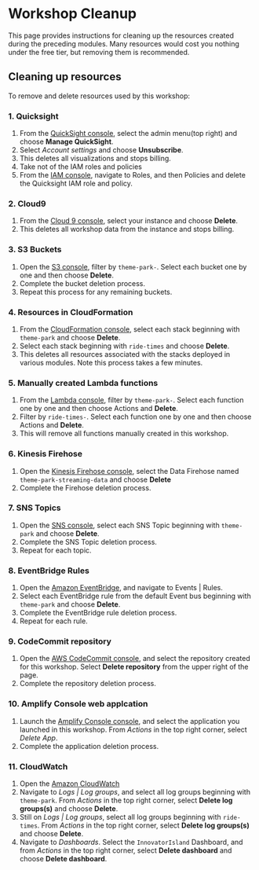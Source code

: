 # Workshop Cleanup

This page provides instructions for cleaning up the resources created during the preceding modules. Many resources would cost you nothing under the free tier, but removing them is recommended.

## Cleaning up resources

To remove and delete resources used by this workshop:

### 1. Quicksight
1.  From the [QuickSight console][quicksight-console], select the admin menu(top right) and choose **Manage QuickSight**.
1.  Select *Account settings* and choose **Unsubscribe**.
1.  This deletes all visualizations and stops billing.
1.  Take not of the IAM roles and policies
1.  From the [IAM console][iam-console], navigate to Roles, and then Policies and delete the Quicksight IAM role and policy.

### 2. Cloud9
1.  From the [Cloud 9 console][cloud9-console], select your instance and choose **Delete**.
1.  This deletes all workshop data from the instance and stops billing.

### 3. S3 Buckets
1. Open the [S3 console][s3-console], filter by `theme-park-`. Select each bucket one by one and then choose **Delete**.
1. Complete the bucket deletion process.
1. Repeat this process for any remaining buckets.

### 4. Resources in CloudFormation
1.  From the [CloudFormation console][cloudformation-console], select each stack beginning with `theme-park` and choose **Delete**.
1.  Select each stack beginning with `ride-times` and choose **Delete**.
1.  This deletes all resources associated with the stacks deployed in various modules. Note this process takes a few minutes.

### 5. Manually created Lambda functions
1.  From the [Lambda console][lambda-console], filter by `theme-park-`. Select each function one by one and then choose Actions and **Delete**.
1.  Filter by `ride-times-`. Select each function one by one and then choose Actions and **Delete**.
1.  This will remove all functions manually created in this workshop.

### 6. Kinesis Firehose
1.  Open the [Kinesis Firehose console][firehose-console], select the Data Firehose named `	theme-park-streaming-data` and choose **Delete**
1. Complete the Firehose deletion process.

### 7. SNS Topics
1.  Open the [SNS console][sns-console], select each SNS Topic beginning with `theme-park` and choose **Delete**.
1.  Complete the SNS Topic deletion process.
1.  Repeat for each topic.

### 8. EventBridge Rules
1. Open the [Amazon EventBridge][eventbridge-console], and navigate to Events | Rules.
1. Select each EventBridge rule from the default Event bus beginning with `theme-park` and choose **Delete**.
1.  Complete the EventBridge rule deletion process.
1.  Repeat for each rule.

### 9. CodeCommit repository
1. Open the [AWS CodeCommit console][codecommit-console], and select the repository created for this workshop. Select **Delete repository** from the upper right of the page.
1. Complete the repository deletion process.

### 10. Amplify Console web applcation
1. Launch the [Amplify Console console][amplify-console-console], and select the application you launched in this workshop. From *Actions* in the top right corner, select *Delete App*.
1. Complete the application deletion process.

### 11. CloudWatch
1. Open the [Amazon CloudWatch][cloudwatch-console]
1. Navigate to *Logs | Log groups*, and select all log groups beginning with `theme-park`. From *Actions* in the top right corner, select **Delete log groups(s)** and choose **Delete**.
1. Still on *Logs | Log groups*, select all log groups beginning with `ride-times`. From *Actions* in the top right corner, select **Delete log groups(s)** and choose **Delete**.
1. Navigate to *Dashboards*. Select the `InnovatorIsland` Dashboard, and from *Actions* in the top right corner, select **Delete dashboard** and choose **Delete dashboard**.


[amplify-console-console]: https://console.aws.amazon.com/amplify/home
[api-gw-console]: https://console.aws.amazon.com/apigateway/home
[cloud9-console]: https://console.aws.amazon.com/cloud9/home
[codecommit-console]: https://console.aws.amazon.com/codesuite/codecommit/repositories
[cognito-console]: https://console.aws.amazon.com/cognito/home
[dynamodb-console]: https://console.aws.amazon.com/dynamodb/home
[iam-console]: https://console.aws.amazon.com/iam/home
[lambda-console]: https://console.aws.amazon.com/lambda/home
[cloudformation-console]: https://console.aws.amazon.com/cloudformation/home
[quicksight-console]: https://quicksight.aws.amazon.com/
[kinesis-console]: https://console.aws.amazon.com/kinesis/home
[firehose-console]: https://console.aws.amazon.com/firehose/home
[sns-console]: https://console.aws.amazon.com/sns/home
[s3-console]: https://console.aws.amazon.com/s3/home
[iam-console]:https://console.aws.amazon.com/iam/home
[eventbridge-console]:https://console.aws.amazon.com/events/home
[cloudwatch-console]:https://console.aws.amazon.com/cloudwatch/home
